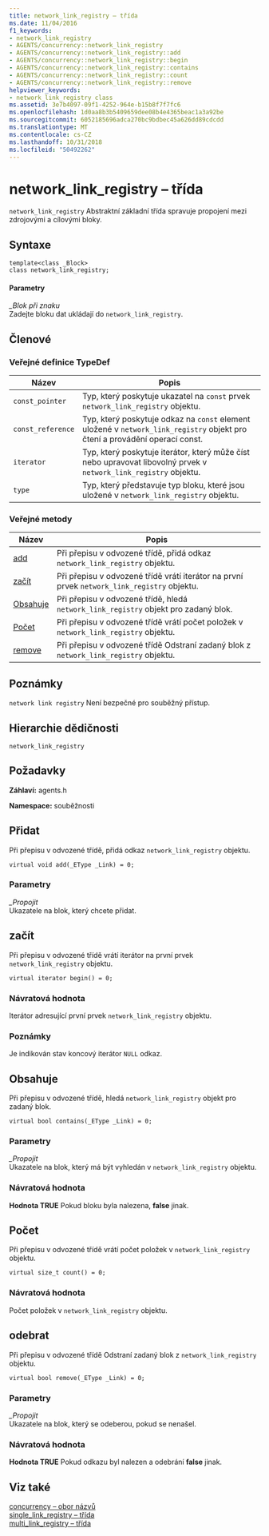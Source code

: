 ```yaml
---
title: network_link_registry – třída
ms.date: 11/04/2016
f1_keywords:
- network_link_registry
- AGENTS/concurrency::network_link_registry
- AGENTS/concurrency::network_link_registry::add
- AGENTS/concurrency::network_link_registry::begin
- AGENTS/concurrency::network_link_registry::contains
- AGENTS/concurrency::network_link_registry::count
- AGENTS/concurrency::network_link_registry::remove
helpviewer_keywords:
- network_link_registry class
ms.assetid: 3e7b4097-09f1-4252-964e-b15b8f7f7fc6
ms.openlocfilehash: 1d0aa8b3b5409659dee08b4e4365beac1a3a92be
ms.sourcegitcommit: 6052185696adca270bc9bdbec45a626dd89cdcdd
ms.translationtype: MT
ms.contentlocale: cs-CZ
ms.lasthandoff: 10/31/2018
ms.locfileid: "50492262"
---
```

# <a name="networklinkregistry-class"></a>network_link_registry – třída

`network_link_registry` Abstraktní základní třída spravuje propojení mezi zdrojovými a cílovými bloky.

## <a name="syntax"></a>Syntaxe

```
template<class _Block>
class network_link_registry;
```

#### <a name="parameters"></a>Parametry

*_Blok při znaku*<br/>
Zadejte bloku dat ukládají do `network_link_registry`.

## <a name="members"></a>Členové

### <a name="public-typedefs"></a>Veřejné definice TypeDef

|Název|Popis|
|----------|-----------------|
|`const_pointer`|Typ, který poskytuje ukazatel na `const` prvek `network_link_registry` objektu.|
|`const_reference`|Typ, který poskytuje odkaz na `const` element uložené v `network_link_registry` objekt pro čtení a provádění operací const.|
|`iterator`|Typ, který poskytuje iterátor, který může číst nebo upravovat libovolný prvek v `network_link_registry` objektu.|
|`type`|Typ, který představuje typ bloku, které jsou uložené v `network_link_registry` objektu.|

### <a name="public-methods"></a>Veřejné metody

|Název|Popis|
|----------|-----------------|
|[add](#add)|Při přepisu v odvozené třídě, přidá odkaz `network_link_registry` objektu.|
|[začít](#begin)|Při přepisu v odvozené třídě vrátí iterátor na první prvek `network_link_registry` objektu.|
|[Obsahuje](#contains)|Při přepisu v odvozené třídě, hledá `network_link_registry` objekt pro zadaný blok.|
|[Počet](#count)|Při přepisu v odvozené třídě vrátí počet položek v `network_link_registry` objektu.|
|[remove](#remove)|Při přepisu v odvozené třídě Odstraní zadaný blok z `network_link_registry` objektu.|

## <a name="remarks"></a>Poznámky

`network link registry` Není bezpečné pro souběžný přístup.

## <a name="inheritance-hierarchy"></a>Hierarchie dědičnosti

`network_link_registry`

## <a name="requirements"></a>Požadavky

**Záhlaví:** agents.h

**Namespace:** souběžnosti

##  <a name="add"></a> Přidat

Při přepisu v odvozené třídě, přidá odkaz `network_link_registry` objektu.

```
virtual void add(_EType _Link) = 0;
```

### <a name="parameters"></a>Parametry

*_Propojit*<br/>
Ukazatele na blok, který chcete přidat.

##  <a name="begin"></a> začít

Při přepisu v odvozené třídě vrátí iterátor na první prvek `network_link_registry` objektu.

```
virtual iterator begin() = 0;
```

### <a name="return-value"></a>Návratová hodnota

Iterátor adresující první prvek `network_link_registry` objektu.

### <a name="remarks"></a>Poznámky

Je indikován stav koncový iterátor `NULL` odkaz.

##  <a name="contains"></a> Obsahuje

Při přepisu v odvozené třídě, hledá `network_link_registry` objekt pro zadaný blok.

```
virtual bool contains(_EType _Link) = 0;
```

### <a name="parameters"></a>Parametry

*_Propojit*<br/>
Ukazatele na blok, který má být vyhledán v `network_link_registry` objektu.

### <a name="return-value"></a>Návratová hodnota

**Hodnota TRUE** Pokud bloku byla nalezena, **false** jinak.

##  <a name="count"></a> Počet

Při přepisu v odvozené třídě vrátí počet položek v `network_link_registry` objektu.

```
virtual size_t count() = 0;
```

### <a name="return-value"></a>Návratová hodnota

Počet položek v `network_link_registry` objektu.

##  <a name="remove"></a> odebrat

Při přepisu v odvozené třídě Odstraní zadaný blok z `network_link_registry` objektu.

```
virtual bool remove(_EType _Link) = 0;
```

### <a name="parameters"></a>Parametry

*_Propojit*<br/>
Ukazatele na blok, který se odeberou, pokud se nenašel.

### <a name="return-value"></a>Návratová hodnota

**Hodnota TRUE** Pokud odkazu byl nalezen a odebrání **false** jinak.

## <a name="see-also"></a>Viz také

[concurrency – obor názvů](concurrency-namespace.md)<br/>
[single_link_registry – třída](single-link-registry-class.md)<br/>
[multi_link_registry – třída](multi-link-registry-class.md)

